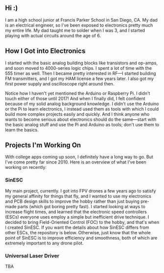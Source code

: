 ## Hi :)
I am a high school junior at Francis Parker School in San Diego, CA. My dad is an electrical engineer, so I've been exposed to electronics pretty much my entire life. My dad taught me to solder when I was 3, and I started playing with actual circuits around the age of 6.

## How I Got into Electronics
I started with the basic analog building blocks like transistors and op-amps, and soon moved to 4000-series logic chips. I spent a lot of time with the 555 timer as well. Then I became pretty interested in RF—I started building FM transmitters, and I got my HAM license a few years later. I also got my first power supply and oscilloscope right around then.

Notice how I haven't yet mentioned the Arduino or Raspberry Pi. I didn't touch either of those until 2017! And when I finally did, I felt confident because of my solid analog background knowledge. I didn't use the Arduino or the Pi to learn electronics, I instead used them as tools with which I could build more complex projects easily and quickly. And I think anyone who wants to become serious about electronics should do the same—start with the basic analog stuff and use the Pi and Arduino as tools; don't use them to learn the basics.

## Projects I'm Working On
With college apps coming up soon, I definitely have a long way to go. But I've come pretty far since 2010. Here is an overview of what I've been working on recently:

### SinESC
My main project, currently. I got into FPV drones a few years ago to satisfy my general affinity for things that fly, and I wanted to use my electronics and PCB design skills to improve the hobby rather than just buying pre-made parts (which got boring pretty fast). I started looking at ways to increase flight times, and learned that the electronic speed controllers (ESCs) everyone uses employ a simple but inefficient drive technique. I decided to bring Field-Oriented Control (FOC) to the hobby, and that's when I created SinESC. If you want the details about how SinESC differs from other ESCs, the repository is below. Otherwise, just know that the whole point of SinESC is to improve efficiency and smoothness, both of which are extremely important to any drone pilot.

### Universal Laser Driver
TBA
